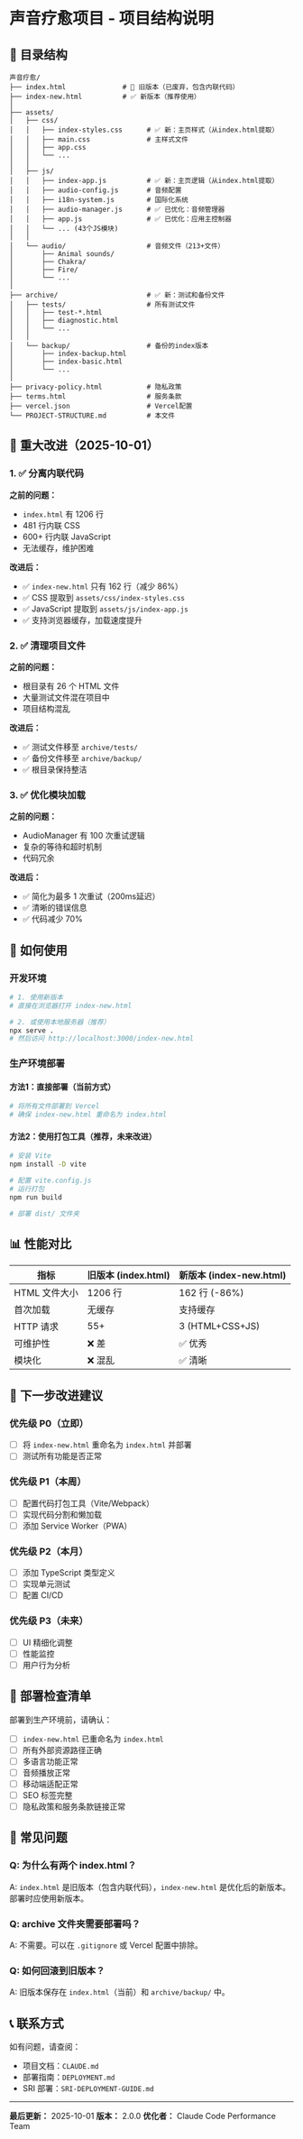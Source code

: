 # 声音疗愈项目 - 项目结构说明

## 📁 目录结构

```
声音疗愈/
├── index.html              # 🔴 旧版本（已废弃，包含内联代码）
├── index-new.html          # ✅ 新版本（推荐使用）
│
├── assets/
│   ├── css/
│   │   ├── index-styles.css      # ✅ 新：主页样式（从index.html提取）
│   │   ├── main.css              # 主样式文件
│   │   ├── app.css
│   │   └── ...
│   │
│   ├── js/
│   │   ├── index-app.js          # ✅ 新：主页逻辑（从index.html提取）
│   │   ├── audio-config.js       # 音频配置
│   │   ├── i18n-system.js        # 国际化系统
│   │   ├── audio-manager.js      # ✅ 已优化：音频管理器
│   │   ├── app.js                # ✅ 已优化：应用主控制器
│   │   └── ... (43个JS模块)
│   │
│   └── audio/                    # 音频文件（213+文件）
│       ├── Animal sounds/
│       ├── Chakra/
│       ├── Fire/
│       └── ...
│
├── archive/                      # ✅ 新：测试和备份文件
│   ├── tests/                    # 所有测试文件
│   │   ├── test-*.html
│   │   ├── diagnostic.html
│   │   └── ...
│   │
│   └── backup/                   # 备份的index版本
│       ├── index-backup.html
│       ├── index-basic.html
│       └── ...
│
├── privacy-policy.html           # 隐私政策
├── terms.html                    # 服务条款
├── vercel.json                   # Vercel配置
└── PROJECT-STRUCTURE.md          # 本文件
```

## 🔄 重大改进（2025-10-01）

### 1. ✅ 分离内联代码
**之前的问题：**
- `index.html` 有 1206 行
- 481 行内联 CSS
- 600+ 行内联 JavaScript
- 无法缓存，维护困难

**改进后：**
- ✅ `index-new.html` 只有 162 行（减少 86%）
- ✅ CSS 提取到 `assets/css/index-styles.css`
- ✅ JavaScript 提取到 `assets/js/index-app.js`
- ✅ 支持浏览器缓存，加载速度提升

### 2. ✅ 清理项目文件
**之前的问题：**
- 根目录有 26 个 HTML 文件
- 大量测试文件混在项目中
- 项目结构混乱

**改进后：**
- ✅ 测试文件移至 `archive/tests/`
- ✅ 备份文件移至 `archive/backup/`
- ✅ 根目录保持整洁

### 3. ✅ 优化模块加载
**之前的问题：**
- AudioManager 有 100 次重试逻辑
- 复杂的等待和超时机制
- 代码冗余

**改进后：**
- ✅ 简化为最多 1 次重试（200ms延迟）
- ✅ 清晰的错误信息
- ✅ 代码减少 70%

## 🚀 如何使用

### 开发环境
```bash
# 1. 使用新版本
# 直接在浏览器打开 index-new.html

# 2. 或使用本地服务器（推荐）
npx serve .
# 然后访问 http://localhost:3000/index-new.html
```

### 生产环境部署

#### 方法1：直接部署（当前方式）
```bash
# 将所有文件部署到 Vercel
# 确保 index-new.html 重命名为 index.html
```

#### 方法2：使用打包工具（推荐，未来改进）
```bash
# 安装 Vite
npm install -D vite

# 配置 vite.config.js
# 运行打包
npm run build

# 部署 dist/ 文件夹
```

## 📊 性能对比

| 指标 | 旧版本 (index.html) | 新版本 (index-new.html) |
|------|-------------------|----------------------|
| HTML 文件大小 | 1206 行 | 162 行 (-86%) |
| 首次加载 | 无缓存 | 支持缓存 |
| HTTP 请求 | 55+ | 3 (HTML+CSS+JS) |
| 可维护性 | ❌ 差 | ✅ 优秀 |
| 模块化 | ❌ 混乱 | ✅ 清晰 |

## 🔧 下一步改进建议

### 优先级 P0（立即）
- [ ] 将 `index-new.html` 重命名为 `index.html` 并部署
- [ ] 测试所有功能是否正常

### 优先级 P1（本周）
- [ ] 配置代码打包工具（Vite/Webpack）
- [ ] 实现代码分割和懒加载
- [ ] 添加 Service Worker（PWA）

### 优先级 P2（本月）
- [ ] 添加 TypeScript 类型定义
- [ ] 实现单元测试
- [ ] 配置 CI/CD

### 优先级 P3（未来）
- [ ] UI 精细化调整
- [ ] 性能监控
- [ ] 用户行为分析

## 📝 部署检查清单

部署到生产环境前，请确认：

- [ ] `index-new.html` 已重命名为 `index.html`
- [ ] 所有外部资源路径正确
- [ ] 多语言功能正常
- [ ] 音频播放正常
- [ ] 移动端适配正常
- [ ] SEO 标签完整
- [ ] 隐私政策和服务条款链接正常

## 🐛 常见问题

### Q: 为什么有两个 index.html？
A: `index.html` 是旧版本（包含内联代码），`index-new.html` 是优化后的新版本。部署时应使用新版本。

### Q: archive 文件夹需要部署吗？
A: 不需要。可以在 `.gitignore` 或 Vercel 配置中排除。

### Q: 如何回滚到旧版本？
A: 旧版本保存在 `index.html`（当前）和 `archive/backup/` 中。

## 📞 联系方式

如有问题，请查阅：
- 项目文档：`CLAUDE.md`
- 部署指南：`DEPLOYMENT.md`
- SRI 部署：`SRI-DEPLOYMENT-GUIDE.md`

---

**最后更新：** 2025-10-01
**版本：** 2.0.0
**优化者：** Claude Code Performance Team
